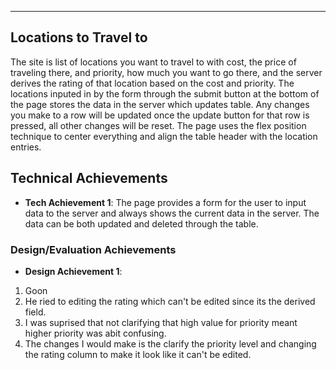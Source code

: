 
---

## Locations to Travel to
The site is list of locations you want to travel to with cost, the price of traveling there, and priority, 
how much you want to go there, and the server derives the rating of that location based on the cost and priority. 
The locations inputed in by the form through the submit button at the bottom of the page stores the data in the server which updates
table. Any changes you make to a row will be updated once the update button for that row is pressed, all other changes will be reset.
The page uses the flex position technique to center everything and align the table header with the location entries.
## Technical Achievements
- **Tech Achievement 1**: The page provides a form for the user to input data to the server and always shows the current data in the server.
The data can be both updated and deleted through the table.

### Design/Evaluation Achievements
- **Design Achievement 1**: 
1. Goon
2. He ried to editing the rating which can't be edited since its the derived field.
3. I was suprised that not clarifying that high value for priority meant higher priority was abit confusing.
4. The changes I would make is the clarify the priority level and changing the rating column to make it look like it can't be edited.
